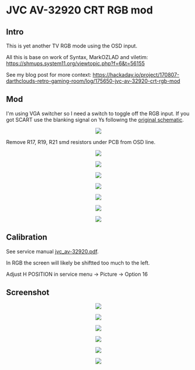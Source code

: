 # JVC AV-32920 CRT RGB mod

## Intro
This is yet another TV RGB mode using the OSD input.

All this is base on work of Syntax, MarkOZLAD and viletim:
<https://shmups.system11.org/viewtopic.php?f=6&t=56155>

See my blog post for more context:
<https://hackaday.io/project/170807-darthclouds-retro-gaming-room/log/175650-jvc-av-32920-crt-rgb-mod>

## Mod
I'm using VGA switcher so I need a switch to toggle off the RGB input. If you got SCART use the blanking signal on Ys following the [original schematic](reference/OSD-Mux-RGB-Circuit-v2.png).

<p align="center"><img src=img/sch.png /></p>

Remove R17, R19, R21 smd resistors under PCB from OSD line.
<p align="center"><img src=img/IMG_20200309_194231.jpg /></p>
<p align="center"><img src=img/IMG_20200312_195034.jpg /></p>
<p align="center"><img src=img/IMG_20200312_195023.jpg /></p>
<p align="center"><img src=img/IMG_20200312_195042.jpg /></p>
<p align="center"><img src=img/IMG_20200312_195052.jpg /></p>
<p align="center"><img src=img/IMG_20200312_200609.jpg /></p>
<p align="center"><img src=img/IMG_20200312_200618.jpg /></p>

## Calibration
See service manual [jvc_av-32920.pdf](reference/jvc_av-32920.pdf).

In RGB the screen will likely be shiftted too much to the left.

Adjust H POSITION in service menu -> Picture -> Option 16

## Screenshot

<p align="center"><img src=img/IMG_20200318_195623.jpg /></p>
<p align="center"><img src=img/IMG_20200318_195732.jpg /></p>
<p align="center"><img src=img/IMG_20200318_195908.jpg /></p>
<p align="center"><img src=img/IMG_20200318_200005.jpg /></p>
<p align="center"><img src=img/IMG_20200318_200631.jpg /></p>
<p align="center"><img src=img/IMG_20200318_200244.jpg /></p>


